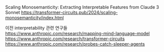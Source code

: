 Scaling Monosemanticity: Extracting Interpretable Features from Claude 3 Sonnet
https://transformer-circuits.pub/2024/scaling-monosemanticity/index.html

이전 interpretability 관련 연구들
https://www.anthropic.com/research/mapping-mind-language-model
https://www.anthropic.com/research/transformer-circuits
https://www.anthropic.com/research/probes-catch-sleeper-agents
